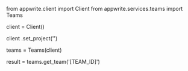 from appwrite.client import Client
from appwrite.services.teams import Teams

client = Client()

client
    .set_project('')

teams = Teams(client)

result = teams.get_team('[TEAM_ID]')
